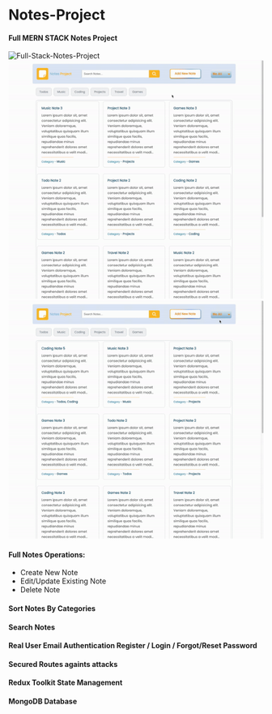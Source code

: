 # Notes-Project

#### Full MERN STACK Notes Project

![Full-Stack-Notes-Project](Notes-Project1.gif)
![Full-Stack-Notes-Project](Notes-Project2.gif)
![Full-Stack-Notes-Project](Notes-Project3.gif)

#### Full Notes Operations:
- Create New Note
- Edit/Update Existing Note
- Delete Note

#### Sort Notes By Categories  

#### Search Notes

#### Real User Email Authentication Register / Login / Forgot/Reset Password

#### Secured Routes againts attacks

#### Redux Toolkit State Management

#### MongoDB Database
